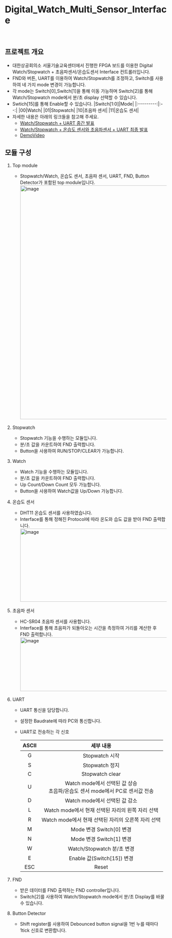 # Digital_Watch_Multi_Sensor_Interface
<br>

## 프로젝트 개요
- 대한상공회의소 서울기술교육센터에서 진행한 FPGA 보드를 이용한 Digital Watch/Stopwatch + 초음파센서/온습도센서 Interface 컨트롤러입니다.
- FND와 버튼, UART를 이용하여 Watch/Stopwatch를 조정하고, Switch를 사용하여 네 가지 mode 변경이 가능합니다.
- 각 mode는 Switch[0],Switch[1]을 통해 이동 가능하며 Switch[2]를 통해 Watch/Stopwatch mode에서 분/초 display 선택할 수 있습니다.
- Swtich[15]를 통해 Enable할 수 있습니다.
  |Switch[1:0]|Mode|
  |:---------:|:--:|
  |00|Watch|
  |01|Stopwatch|
  |10|초음파 센서|
  |11|온습도 센서|
- 자세한 내용은 아래의 링크들을 참고해 주세요.
    - [Watch/Stopwatch + UART 중간 발표](https://github.com/yjm020500/Digital_Watch_Multi_Sensor_Interface/blob/main/Docs/group5_uart_project_%EC%A4%91%EA%B0%84%EB%B0%9C%ED%91%9C.pdf)
    - [Watch/Stopwatch + 온습도 센서와 초음파센서 + UART 최종 발표](https://github.com/yjm020500/Digital_Watch_Multi_Sensor_Interface/blob/main/Docs/5%EC%A1%B0_%EC%B5%9C%EC%A2%85%EB%B0%9C%ED%91%9C_%ED%94%84%EB%A1%9C%EC%A0%9D%ED%8A%B8.pdf)
    - [DemoVideo](https://github.com/yjm020500/Digital_Watch_Multi_Sensor_Interface/tree/main/DemoVideo)

## 모듈 구성
1. Top module
    - Stopwatch/Watch, 온습도 센서, 초음파 센서, UART, FND, Button Detector가 포함된 top module입니다.
      <img width="1294" height="729" alt="image" src="https://github.com/user-attachments/assets/f9ff91f2-2aee-4ecc-82ac-1f93de5ede4d" />
2. Stopwatch
    - Stopwatch 기능을 수행하는 모듈입니다.
    - 분/초 값을 카운트하여 FND 출력합니다.
    - Button을 사용하여 RUN/STOP/CLEAR가 가능합니다.
3. Watch
    - Watch 기능을 수행하는 모듈입니다.
    - 분/초 값을 카운트하여 FND 출력합니다.
    - Up Count/Down Count 모두 가능합니다.
    - Button을 사용하여 Watch값을 Up/Down 가능합니다.
4. 온습도 센서
    - DHT11 온습도 센서를 사용하였습니다.
    - Interface를 통해 정해진 Protocol에 따라 온도와 습도 값을 받아 FND 출력합니다.
      <img width="637" height="228" alt="image" src="https://github.com/user-attachments/assets/cc98c524-888d-44f7-abdc-5a525ef3ae29" />
5. 초음파 센서
    - HC-SR04 초음파 센서를 사용합니다.
    - Interface를 통해 초음파가 되돌아오는 시간을 측정하여 거리를 계산한 후 FND 출력합니다.
      <img width="589" height="168" alt="image" src="https://github.com/user-attachments/assets/daf99b70-3ea7-4ad0-b76f-732e08669f94" />

6. UART
    - UART 통신을 담당합니다.
    - 설정한 Baudrate에 따라 PC와 통신합니다.
    - UART로 전송하는 각 신호

      |ASCII|세부 내용|
      |:---:|:------:|
      |G|Stopwatch 시작|
      |S|Stopwatch 정지|
      |C|Stopwatch clear|
      |U|Watch mode에서 선택된 값 상승<br>초음파/온습도 센서 mode에서 PC로 센서값 전송|
      |D|Watch mode에서 선택된 값 감소|
      |L|Watch mode에서 현재 선택된 자리의 왼쪽 자리 선택|
      |R|Watch mode에서 현재 선택된 자리의 오른쪽 자리 선택|
      |M|Mode 변경 Switch[0] 변경|
      |N|Mode 변경 Switch[1] 변경|
      |W|Watch/Stopwatch 분/초 변경|
      |E|Enable 값(Switch[15]) 변경|
      |ESC|Reset|

7. FND
    - 받은 데이터를 FND 출력하는 FND controller입니다.
    -  Switch[2]를 사용하여 Watch/Stopwatch mode에서 분/초 Display를 바꿀 수 있습니다.
8. Button Detector
    - Shift register를 사용하여 Debounced button signal을 1번 누를 때마다 1tick 신호로 변환합니다.

